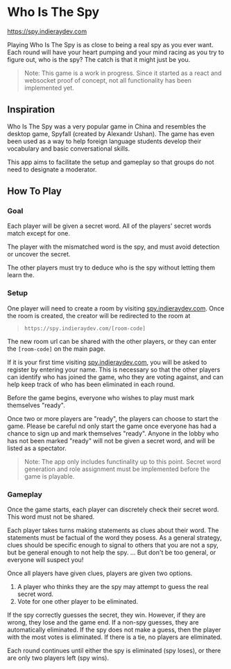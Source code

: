 # Who Is The Spy
https://spy.indieraydev.com

Playing Who Is The Spy is as close to being a real spy as you ever want. Each round will have your heart pumping and your mind racing as you try to figure out, who is the spy? The catch is that it might just be you.

> Note: This game is a work in progress. Since it started as a react and websocket proof of concept, not all functionality has been implemented yet.

## Inspiration
Who Is The Spy was a very popular game in China and resembles the desktop game, Spyfall (created by Alexandr Ushan). The game has even been used as a way to help foreign language students develop their vocabulary and basic conversational skills.

This app aims to facilitate the setup and gameplay so that groups do not need to designate a moderator.

## How To Play

### Goal
Each player will be given a secret word. All of the players' secret words match except for one.

The player with the mismatched word is the spy, and must avoid detection or uncover the secret.

The other players must try to deduce who is the spy without letting them learn the.

### Setup
One player will need to create a room by visiting [spy.indieraydev.com](https://spy.indieraydev.com). Once the room is created, the creator will be redirected to the room at

> `https://spy.indieraydev.com/[room-code]`

The new room url can be shared with the other players, or they can enter the `[room-code]` on the main page.

If it is your first time visiting [spy.indieraydev.com](https://spy.indieraydev.com), you will be asked to register by entering your name. This is necessary so that the other players can identify who has joined the game, who they are voting against, and can help keep track of who has been eliminated in each round.

Before the game begins, everyone who wishes to play must mark themselves "ready".

Once two or more players are "ready", the players can choose to start the game. Please be careful nd only start the game once everyone has had a chance to sign up and mark themselves "ready". Anyone in the lobby who has not been marked "ready" will not be given a secret word, and will be listed as a spectator.

> Note: The app only includes functinality up to this point. Secret word generation and role assignment must be implemented before the game is playable.

### Gameplay
Once the game starts, each player can discretely check their secret word. This word must not be shared.

Each player takes turns making statements as clues about their word. The statements must be factual of the word they posess. As a general strategy, clues should be specific enough to signal to others that you are not a spy, but be general enough to not help the spy. ... But don't be too general, or everyone will suspect you!

Once all players have given clues, players are given two options.

1) A player who thinks they are the spy may attempt to guess the real secret word.
2) Vote for one other player to be eliminated.

If the spy correctly guesses the secret, they win. However, if they are wrong, they lose and the game end. If a non-spy guesses, they are automatically eliminated. If the spy does not make a guess, then the player with the most votes is eliminated. If there is a tie, no players are eliminated.

Each round continues until either the spy is eliminated (spy loses), or there are only two players left (spy wins).
